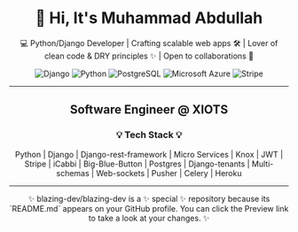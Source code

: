 <h1 align="center">👋 Hi, It's Muhammad Abdullah</h1>

<p align="center">
💻 Python/Django Developer | Crafting scalable web apps 🛠️ | Lover of clean code & DRY principles ✨ | Open to collaborations 🚀
</p>

<p align="center">
  <img src="https://img.shields.io/badge/-Django-green?style=for-the-badge&logo=Django" alt="Django">
  <img src="https://img.shields.io/badge/-Python-lightblue?style=for-the-badge&logo=python" alt="Python">
  <img src="https://img.shields.io/badge/-postgresql-%23b7cced?style=for-the-badge&logo=postgresql" alt="PostgreSQL">
  <img src="https://img.shields.io/badge/-Azure-darkblue?style=for-the-badge&logo=kubernetes" alt="Microsoft Azure">
  <img src="https://img.shields.io/badge/-stripe-%2381b0fc?style=for-the-badge&logo=stripe" alt="Stripe">
</p>

---

<h2 align="center">Software Engineer @ XIOTS</h2>

<h3 align="center">💡 Tech Stack 💡</h3>
<p align="center">
Python | Django | Django-rest-framework | Micro Services | Knox | JWT | Stripe | iCabbi | Big-Blue-Button | Postgres | Django-tenants | Multi-schemas | Web-sockets | Pusher | Celery | Heroku
</p>

---

<p align="center">
✨ blazing-dev/blazing-dev is a ✨ special ✨ repository because its `README.md` appears on your GitHub profile. 
You can click the Preview link to take a look at your changes. ✨
</p>
